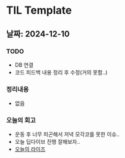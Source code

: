 # TIL Template

## 날짜: 2024-12-10

### TODO
- DB 연결
- 코드 피드백 내용 정리 후 수정(거의 못함..)
### 정리내용
- 없음
### 오늘의 회고
- 운동 후 너무 피곤해서 저녁 모각코를 못한 이슈..
- 오늘 딥다이브 진행 잘해보자..
- [오늘의 라이즈](/Img/2024-12-10.png)